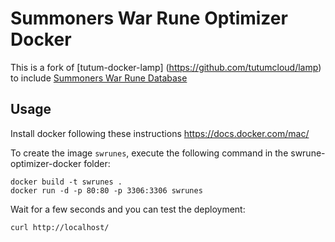 Summoners War Rune Optimizer Docker
=================

This is a fork of [tutum-docker-lamp] (https://github.com/tutumcloud/lamp) to include [Summoners War Rune Database](http://swrunes.all.my/)

Usage
-----

Install docker following these instructions https://docs.docker.com/mac/

To create the image `swrunes`, execute the following command in the swrune-optimizer-docker folder:

    docker build -t swrunes .
    docker run -d -p 80:80 -p 3306:3306 swrunes

Wait for a few seconds and you can test the deployment:

    curl http://localhost/
